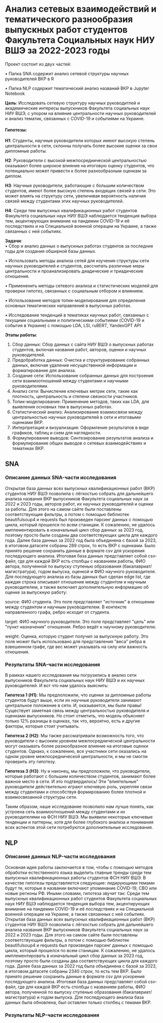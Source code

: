 # Анализ сетевых взаимодействий и тематического разнообразия выпускных работ студентов Факультета Социальных наук НИУ ВШЭ за 2022-2023 годы

Проект состоит из двух частей:  

• Папка SNA содержит анализ сетевой структуры научных руководителей ВКР в R

• Папка NLP содержит тематический анализ названий ВКР в Jupyter Notebook

**Цель**: Исследовать сетевую структуру научных руководитлей и академические интересы выпускников Факультета социальных наук НИУ ВШЭ, с упором на влияние центральности научных руководителей и анализ тематик, связанных с COVID-19 и событиями на Украине.

#### Гипотезы:
**H1**: Студенты, научные руководители которых имеют высокую степень центральности в сети, склонны получать более высокие оценки за свои дипломные работы.  

**H2**: Руководители с высокой межпосреднической центральностью оказывают более широкое влияние на итоговую оценку студентов, что потенциально может привести к более разнообразным оценкам за диплом.  

**H3**: Научные руководители, работающие с большим количеством студентов, имеют более высокую степень входящих связей в сети. Это может влиять на структуру сети, увеличивая вероятность наличия связей между студентами этих научных руководителей.  

**H4**: Среди тем выпускных квалификационных работ студентов Факультета социальных наук НИУ ВШЭ наблюдается тенденция выбора тем, акцентирующих внимание на пандемии COVID-19 и её последствиях и на Специальной военной операции на Украине, а также связанных с ней событиях.  

**Задачи**:  
• Сбор и анализ данных о выпускных работах студентов за последние годы для создания обширной базы данных.  

• Использовать методы анализа сетей для изучения структуры сети научных руководителей и студентов, рассчитать различные меры центральности и проанализировать диадические и триадические отношения.  

• Примененить методы сетевого анализа и статистических моделей для проверки гипотез, связанных с социальным отбором и влиянием.  

• Использование методов топик-моделирования для определения основных тематических направлений в выпускных работах.  

• Исследование тенденций в тематиках научных работ, связанных с текущими социальными и политическими событиями (COVID-19 и события в Украине) с помощью LDA, LSI, ruBERT, YandexGPT API


**Этапы работы**:

1. Сбор данных: Сбор данных с сайта НИУ ВШЭ о выпускных работах студентов, включая названия работ, авторов, оценки и научных руководителей.
2. Предобработка данных: Очистка и структурирование собранных данных, включая удаление несущественной информации и форматирование для анализа.
3. Создание сети: Использование собранных данных для построения сети взаимоотношений между студентами и научными руководителями.
4. Анализ сети: Вычисление ключевых метрик сети, такие как плотность, центральность и степени связности участников.
5. Топик-моделирование: Применение методов, таких как LDA, для выявления основных тем в выпускных работах.
6. Статистический анализ: Анализирование взаимосвязи между центральностью научных руководителей в сети и итоговыми оценками ВКР.
7. Интерпретация и визуализация: Оформление результатов в виде графиков, таблиц и схем для наглядности.
8. Формулирование выводов: Синтезирование результатов анализа и формулирование общих выводов о сетевых взаимодействиях и тематиках ВКР.

## SNA

### Описание данных SNA-части исследования

Открытая база данных всех выпускных квалификационных работ (ВКР) студентов НИУ ВШЭ позволила с лёгкостью собрать для дальнейшего анализа названия ВКР выпускников Факультета социальных наук за 2022 и 2023 годы, авторов работ, их научных руководителей и оценки за работы. Для этого на самом сайте были поставлены соответствующие фильтры, а потом с помощью библиотек beautifulsoup4 и requests был произведен парсинг данных с помощью цикла, который прошелся по всем станицам. К сожалению, не удалось имплементировать в изначальный цикл сбор данных за 2023 год, поэтому просто были созданы два соответствующих цикла для каждого года. Далее база данных за 2022 год была объединена с базой за 2023, в итоговом датасете собраны 289 строк, то есть ВКР с оценками. Было принято решение сохранить данные в формате csv для ускорения последующего анализа.
Итоговая база данных представляет собой csv-файл, где для каждой ВКР есть столбцы с названием работы, ФИО автора, полученной по выпуску ступенью образования (бакалавриат/магистратура), годом выпуска, оценкой и ФИО научного руководителя. Для последующего анализа из базы данных был сделан edge list, где каждая строка описывает отношение между студентом и научным руководителем, а также включает дополнительную информацию об оценке за выпускную работу: 

source: ФИО студента. Это поле представляет "источник" в отношении между студентом и научным руководителем. В контексте направленного графа, ребро исходит от студента.

target: ФИО научного руководителя. Это поле представляет "цель" или "пункт назначения" отношения. Ребро ведёт к научному руководителю.

weight: Оценка, которую студент получил за выпускную работу. Это поле может быть использовано для представления "веса" ребра в взвешенном графе, где вес может указывать на силу или важность отношения.

### Результаты SNA-части исследования

В рамках нашего исследования мы погрузились в анализ сети выпускников Факультета социальных наук НИУ ВШЭ и их научных руководителей. И вот что нам удалось выяснить:

**Гипотеза 1 (H1)**: Мы предположили, что оценки за дипломные работы студентов будут выше, если их научные руководители занимают центральное положение в сети. И, оказывается, мы были правы! Существует заметная связь между центральностью руководителя и оценками выпускников. Но стоит отметить, что модель объясняет только 12% разницы в оценках, так что, вероятно, есть и другие факторы, которые стоит учитывать.

**Гипотеза 2 (H2)**: Мы также рассматривали возможность того, что руководители с высоким уровнем межпосреднической центральности могут оказывать более разнообразное влияние на итоговые оценки студентов. Однако, к сожалению, все участники сети оказались на одном уровне межпосреднической центральности, и мы не смогли проверить эту гипотезу.

**Гипотеза 3 (H3)**: Ну и наконец, мы предположили, что руководители, которые работают с большим количеством студентов, занимают более важное место в сети. И это подтвердилось! Эти "влиятельные" руководители действительно играют ключевую роль, укрепляя связи между студентами и способствуя формированию более плотной и взаимосвязанной структуры сети.

Таким образом, наше исследование позволило нам лучше понять, как устроена сеть взаимоотношений между студентами и их руководителями на ФСН НИУ ВШЭ. Мы выявили некоторые ключевые тенденции и паттерны, хотя для более глубокого анализа и понимания всех аспектов этой сети потребуются дополнительные исследования.

## NLP

### Описание данных NLP-части исследования

Основная идея работы заключается в том, чтобы с помощью методов обработки естественного языка выделить главные тренды среди тем выпускных квалификационных работы студентов ФСН НИУ ВШЭ. В качестве гипотезы представляется следующие: лидирующими темами будут те, которые в названии включают упоминание COVID-19, СВО или новые регионы РФ. Иными словами, гипотеза звучит так: 
Среди тем выпускных квалификационных работ студентов Факультета социальных наук НИУ ВШЭ наблюдается тенденция выбора тем, акцентирующих внимание на пандемии COVID-19 и её последствиях и на Специальной военной операции на Украине, а также связанных с ней событиях.
Открытая база данных всех выпускных квалификационных работ (ВКР) студентов НИУ ВШЭ позволила с лёгкостью собрать для дальнейшего анализа названия ВКР выпускников Факультета социальных наук за 2022 и 2023 годы. Для этого на самом сайте были поставлены соответствующие фильтры, а потом с помощью библиотек beautifulsoup4 и requests был произведен парсинг данных с помощью цикла, который прошелся по всем станицам. К сожалению, не удалось имплементировать в изначальный цикл сбор данных за 2023 год, поэтому просто были созданы два соответствующих цикла для каждого года. Далее база данных за 2022 год была объединена с базой за 2023, в итоговом датасете собраны 2340 строк, то есть тем ВКР. Было принято решение сохранить данные в формате csv для ускорения последующего анализа.
Итоговая база данных представляет собой csv-файл, где для каждой ВКР есть столбцы с названием работы, ФИО автора, полученной по выпуску ступенью образования (бакалавриат/магистратура) и годом выпуска. Для последующего анализа база данных была обновлена, был оставлен только столбец с темами ВКР.

### Результаты NLP-части исследования
